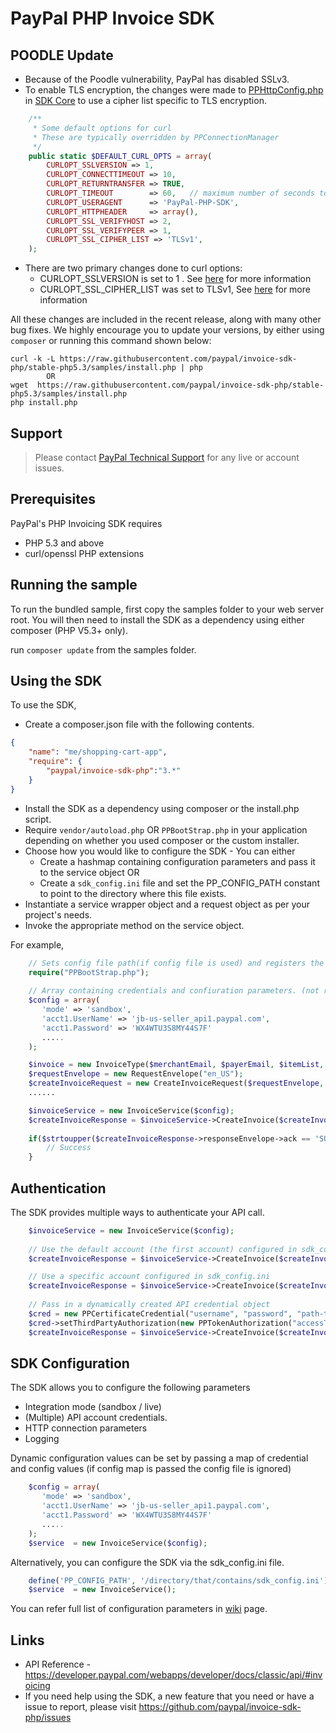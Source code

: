 # PayPal PHP Invoice SDK

## POODLE Update
- Because of the Poodle vulnerability, PayPal has disabled SSLv3.
- To enable TLS encryption, the changes were made to [PPHttpConfig.php](https://github.com/paypal/sdk-core-php/blob/namespace-5.3/lib/PayPal/Core/PPHttpConfig.php#L11) in [SDK Core](https://github.com/paypal/sdk-core-php/tree/namespace-5.3) to use a cipher list specific to TLS encryption.
``` php
    /**
	 * Some default options for curl
	 * These are typically overridden by PPConnectionManager
	 */
	public static $DEFAULT_CURL_OPTS = array(
		CURLOPT_SSLVERSION => 1,
		CURLOPT_CONNECTTIMEOUT => 10,
		CURLOPT_RETURNTRANSFER => TRUE,
		CURLOPT_TIMEOUT        => 60,	// maximum number of seconds to allow cURL functions to execute
		CURLOPT_USERAGENT      => 'PayPal-PHP-SDK',
		CURLOPT_HTTPHEADER     => array(),
		CURLOPT_SSL_VERIFYHOST => 2,
		CURLOPT_SSL_VERIFYPEER => 1,
		CURLOPT_SSL_CIPHER_LIST => 'TLSv1',
	);
```
- There are two primary changes done to curl options:
    - CURLOPT_SSLVERSION is set to 1 . See [here](http://curl.haxx.se/libcurl/c/CURLOPT_SSLVERSION.html) for more information
    - CURLOPT_SSL_CIPHER_LIST was set to TLSv1, See [here](http://curl.haxx.se/libcurl/c/CURLOPT_SSL_CIPHER_LIST.html) for more information

All these changes are included in the recent release, along with many other bug fixes. We highly encourage you to update your versions, by either using `composer` or running this command shown below:

```
curl -k -L https://raw.githubusercontent.com/paypal/invoice-sdk-php/stable-php5.3/samples/install.php | php
        OR
wget  https://raw.githubusercontent.com/paypal/invoice-sdk-php/stable-php5.3/samples/install.php
php install.php
```

## Support

> Please contact [PayPal Technical Support](https://developer.paypal.com/support/) for any live or account issues.

## Prerequisites

PayPal's PHP Invoicing SDK requires 

   * PHP 5.3 and above 
   * curl/openssl PHP extensions 
  
## Running the sample

To run the bundled sample, first copy the samples folder to your web server root. You will then need to install the SDK as a dependency using either composer (PHP V5.3+ only).


run `composer update` from the samples folder.

## Using the SDK


To use the SDK,

   * Create a composer.json file with the following contents.
```json
{
    "name": "me/shopping-cart-app",
    "require": {
        "paypal/invoice-sdk-php":"3.*"
    }
}
```

   * Install the SDK as a dependency using composer or the install.php script. 
   * Require `vendor/autoload.php` OR `PPBootStrap.php` in your application depending on whether you used composer or the custom installer.
   * Choose how you would like to configure the SDK - You can either
	  * Create a hashmap containing configuration parameters and pass it to the service object OR
      * Create a `sdk_config.ini` file and set the PP_CONFIG_PATH constant to point to the directory where this file exists.
   * Instantiate a service wrapper object and a request object as per your project's needs.
   * Invoke the appropriate method on the service object.
  

For example,

```php
	// Sets config file path(if config file is used) and registers the classloader
    require("PPBootStrap.php");
	
	// Array containing credentials and confiuration parameters. (not required if config file is used)
	$config = array(
       'mode' => 'sandbox',
       'acct1.UserName' => 'jb-us-seller_api1.paypal.com',
       'acct1.Password' => 'WX4WTU3S8MY44S7F'
       .....
    );

  	$invoice = new InvoiceType($merchantEmail, $payerEmail, $itemList, $currencyCode, $paymentTerms);
	$requestEnvelope = new RequestEnvelope("en_US");
	$createInvoiceRequest = new CreateInvoiceRequest($requestEnvelope, $invoice);
	......

	$invoiceService = new InvoiceService($config);
	$createInvoiceResponse = $invoiceService->CreateInvoice($createInvoiceRequest);
		
	if($strtoupper($createInvoiceResponse->responseEnvelope->ack == 'SUCCESS') {
		// Success
	}
```

## Authentication
  
The SDK provides multiple ways to authenticate your API call.
```php
	$invoiceService = new InvoiceService($config);
	
	// Use the default account (the first account) configured in sdk_config.ini
	$createInvoiceResponse = $invoiceService->CreateInvoice($createInvoiceRequest);	

	// Use a specific account configured in sdk_config.ini
	$createInvoiceResponse = $invoiceService->CreateInvoice($createInvoiceRequest, 'jb-us-seller_api1.paypal.com');	
	 
	// Pass in a dynamically created API credential object
	$cred = new PPCertificateCredential("username", "password", "path-to-pem-file");
	$cred->setThirdPartyAuthorization(new PPTokenAuthorization("accessToken", "tokenSecret"));
	$createInvoiceResponse = $invoiceService->CreateInvoice($createInvoiceRequest, $cred);	
```
 
## SDK Configuration

The SDK allows you to configure the following parameters

   * Integration mode (sandbox / live)
   * (Multiple) API account credentials.
   * HTTP connection parameters
   * Logging 

Dynamic configuration values can be set by passing a map of credential and config values (if config map is passed the config file is ignored)
```php
    $config = array(
       'mode' => 'sandbox',
       'acct1.UserName' => 'jb-us-seller_api1.paypal.com',
       'acct1.Password' => 'WX4WTU3S8MY44S7F'
       .....
    );
    $service  = new InvoiceService($config);
```
Alternatively, you can configure the SDK via the sdk_config.ini file. 
  
```php
    define('PP_CONFIG_PATH', '/directory/that/contains/sdk_config.ini');
    $service  = new InvoiceService();
```

You can refer full list of configuration parameters in [wiki](https://github.com/paypal/sdk-core-php/wiki/Configuring-the-SDK) page.

## Links

   * API Reference - https://developer.paypal.com/webapps/developer/docs/classic/api/#invoicing
   * If you need help using the SDK, a new feature that you need or have a issue to report, please visit https://github.com/paypal/invoice-sdk-php/issues 
